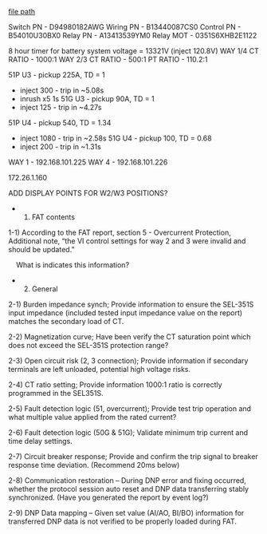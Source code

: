 
[file path](<file:///C:\Users\jnetherton\G&W Electric Co\US-PowerGridAutomation - Documents\_Lazer\Camp Humphreys (AEI) 202412 - 114822>)

Switch PN - D94980182AWG
Wiring PN - B13440087CS0
Control PN - B54010U30BX0
Relay PN - A13413539YM0
Relay MOT - 0351S6XHB2E1122

8 hour timer for battery
system voltage = 13321V (inject 120.8V)
WAY 1/4 CT RATIO - 1000:1
WAY 2/3 CT RATIO - 500:1
PT RATIO - 110.2:1


51P U3 - pickup 225A, TD = 1
- inject 300 - trip in ~5.08s
- inrush x5 1s
51G U3 - pickup 90A, TD = 1
- inject 125 - trip in ~4.27s

51P U4 - pickup 540, TD = 1.34
- inject 1080 - trip in ~2.58s
51G U4 - pickup 100, TD = 0.68
- inject 200 - trip in ~1.31s

WAY 1 - 192.168.101.225
WAY 4 - 192.168.101.226


172.26.1.160


ADD DISPLAY POINTS FOR W2/W3 POSITIONS?


- 1) FAT contents

1-1) According to the FAT report, section 5 - Overcurrent Protection, Additional note, “the VI control settings for way 2 and 3 were invalid and should be updated.”

    What is indicates this information?

- 2) General

2-1) Burden impedance synch; Provide information to ensure the SEL-351S input impedance (included tested input impedance value on the report) matches the secondary load of CT.  

2-2) Magnetization curve; Have been verify the CT saturation point which does not exceed the SEL-351S protection range?

2-3) Open circuit risk (2, 3 connection); Provide information if secondary terminals are left unloaded, potential high voltage risks.  

2-4) CT ratio setting; Provide information 1000:1 ratio is correctly programmed in the SEL351S.

2-5) Fault detection logic (51, overcurrent); Provide test trip operation and what multiple value applied from the rated current?

2-6) Fault detection logic (50G & 51G); Validate minimum trip current and time delay settings.

2-7) Circuit breaker response; Provide and confirm the trip signal to breaker response time deviation. (Recommend 20ms below)

2-8) Communication restoration – During DNP error and fixing occurred, whether the protocol session auto reset and DNP data transferring stably synchronized. (Have you generated the report by event log?)

2-9) DNP Data mapping – Given set value (AI/AO, BI/BO) information for transferred DNP data is not verified to be properly loaded during FAT.